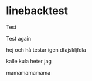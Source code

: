 # linebacktest

Test

Test again



hej och hå testar igen
dfajskljfdla



kalle kula heter
jag

mamamamamama
